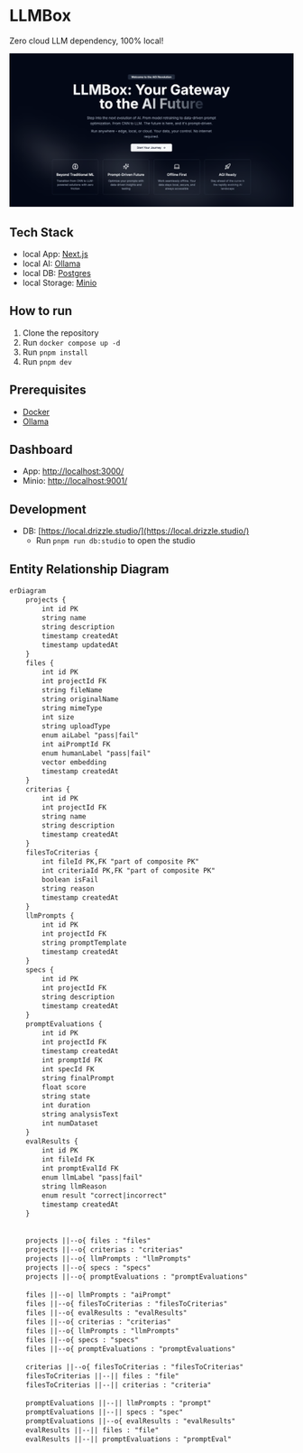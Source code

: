 # LLMBox

Zero cloud LLM dependency, 100% local!

![hero](./public/hero.png)

## Tech Stack

- local App: [Next.js](https://nextjs.org/)
- local AI: [Ollama](https://ollama.com/)
- local DB: [Postgres](https://www.postgresql.org/)
- local Storage: [Minio](https://min.io/)

## How to run

1. Clone the repository
2. Run `docker compose up -d`
3. Run `pnpm install`
4. Run `pnpm dev`

## Prerequisites

- [Docker](https://www.docker.com/)
- [Ollama](https://ollama.com/)

## Dashboard

- App: [http://localhost:3000/](http://localhost:3000/)
- Minio: [http://localhost:9001/](http://localhost:9001/)

## Development

- DB: [https://local.drizzle.studio/](https://local.drizzle.studio/)
  - Run `pnpm run db:studio` to open the studio

## Entity Relationship Diagram

```mermaid
erDiagram
    projects {
        int id PK
        string name
        string description
        timestamp createdAt
        timestamp updatedAt
    }
    files {
        int id PK
        int projectId FK
        string fileName
        string originalName
        string mimeType
        int size
        string uploadType
        enum aiLabel "pass|fail"
        int aiPromptId FK
        enum humanLabel "pass|fail"
        vector embedding
        timestamp createdAt
    }
    criterias {
        int id PK
        int projectId FK
        string name
        string description
        timestamp createdAt
    }
    filesToCriterias {
        int fileId PK,FK "part of composite PK"
        int criteriaId PK,FK "part of composite PK"
        boolean isFail
        string reason
        timestamp createdAt
    }
    llmPrompts {
        int id PK
        int projectId FK
        string promptTemplate
        timestamp createdAt
    }
    specs {
        int id PK
        int projectId FK
        string description
        timestamp createdAt
    }
    promptEvaluations {
        int id PK
        int projectId FK
        timestamp createdAt
        int promptId FK
        int specId FK
        string finalPrompt
        float score
        string state
        int duration
        string analysisText
        int numDataset
    }
    evalResults {
        int id PK
        int fileId FK
        int promptEvalId FK
        enum llmLabel "pass|fail"
        string llmReason
        enum result "correct|incorrect"
        timestamp createdAt
    }


    projects ||--o{ files : "files"
    projects ||--o{ criterias : "criterias"
    projects ||--o{ llmPrompts : "llmPrompts"
    projects ||--o{ specs : "specs"
    projects ||--o{ promptEvaluations : "promptEvaluations"

    files ||--o| llmPrompts : "aiPrompt"
    files ||--o{ filesToCriterias : "filesToCriterias"
    files ||--o{ evalResults : "evalResults"
    files ||--o{ criterias : "criterias"
    files ||--o{ llmPrompts : "llmPrompts"
    files ||--o{ specs : "specs"
    files ||--o{ promptEvaluations : "promptEvaluations"

    criterias ||--o{ filesToCriterias : "filesToCriterias"
    filesToCriterias ||--|| files : "file"
    filesToCriterias ||--|| criterias : "criteria"

    promptEvaluations ||--|| llmPrompts : "prompt"
    promptEvaluations ||--|| specs : "spec"
    promptEvaluations ||--o{ evalResults : "evalResults"
    evalResults ||--|| files : "file"
    evalResults ||--|| promptEvaluations : "promptEval"
```

